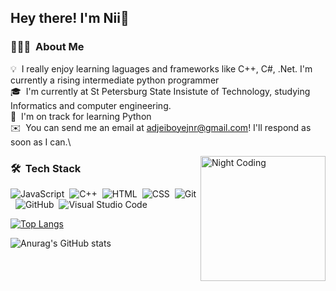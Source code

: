 <h2>Hey there! I'm Nii👋</h2>

<!-- ## 👋 &nbsp;Hey there! I'm Nii -->

### 👨🏻‍💻 &nbsp;About Me

💡 &nbsp;I really enjoy learning laguages and frameworks like C++, C#, .Net. I'm currently a rising intermediate python programmer \
🎓 &nbsp;I'm currently at St Petersburg State Insistute of Technology, studying Informatics and computer engineering.\
🌱 &nbsp;I'm on track for learning Python\
✉️ &nbsp;You can send me an email at adjeiboyejnr@gmail.com! I'll respond as soon as I can.\

<img alt="Night Coding" src="https://camo.githubusercontent.com/d3a9f3a787ffc69aa73aa0a5cb5a29b968b823b62d80f7b589a705664dde9e2b/68747470733a2f2f7777772e627970656f706c652e636f6d2f77702d636f6e74656e742f75706c6f6164732f323031392f30332f70656f706c652d61742d776f726b2e676966" width="200px" height="200px" align="right"/>

### 🛠 &nbsp;Tech Stack

![JavaScript](https://img.shields.io/badge/-JavaScript-05122A?style=flat&logo=javascript)&nbsp;
![C++](https://img.shields.io/badge/-C++-05122A?style=flat&logo=C%2B%2B&logoColor=00599C)&nbsp;
![HTML](https://img.shields.io/badge/-HTML-05122A?style=flat&logo=HTML5)&nbsp;
![CSS](https://img.shields.io/badge/-CSS-05122A?style=flat&logo=CSS3&logoColor=1572B6)&nbsp;
![Git](https://img.shields.io/badge/-Git-05122A?style=flat&logo=git)&nbsp;
![GitHub](https://img.shields.io/badge/-GitHub-05122A?style=flat&logo=github)&nbsp;
![Visual Studio Code](https://img.shields.io/badge/-Visual%20Studio%20Code-05122A?style=flat&logo=visual-studio-code&logoColor=007ACC)&nbsp;

[![Top Langs](https://github-readme-stats.vercel.app/api/top-langs/?username=iam-nii&layout=donut-vertical)](https://github.com/anuraghazra/github-readme-stats)

![Anurag's GitHub stats](https://github-readme-stats.vercel.app/api?username=iam-nii&show_icons=true&bg_color=00000000)
